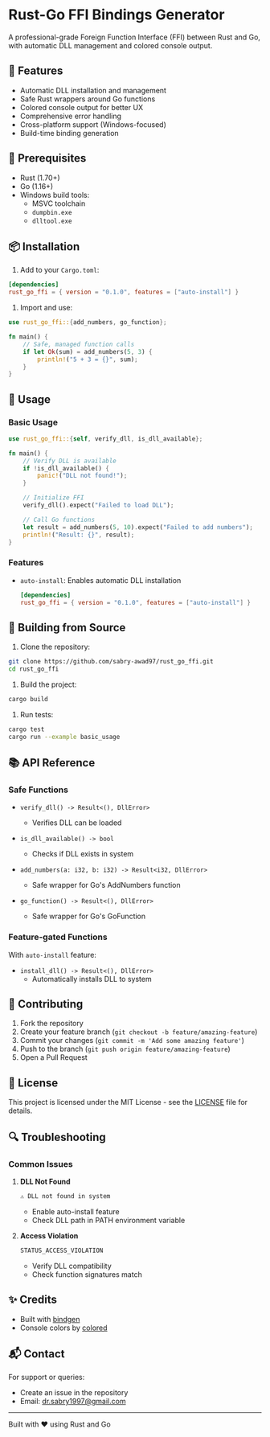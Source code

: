 # Rust-Go FFI Bindings Generator

A professional-grade Foreign Function Interface (FFI) between Rust and Go, with automatic DLL management and colored console output.

## 🌟 Features

- Automatic DLL installation and management
- Safe Rust wrappers around Go functions
- Colored console output for better UX
- Comprehensive error handling
- Cross-platform support (Windows-focused)
- Build-time binding generation

## 🔧 Prerequisites

- Rust (1.70+)
- Go (1.16+)
- Windows build tools:
  - MSVC toolchain
  - `dumpbin.exe`
  - `dlltool.exe`

## 📦 Installation

1. Add to your `Cargo.toml`:

```toml
[dependencies]
rust_go_ffi = { version = "0.1.0", features = ["auto-install"] }
```

1. Import and use:

```rust
use rust_go_ffi::{add_numbers, go_function};

fn main() {
    // Safe, managed function calls
    if let Ok(sum) = add_numbers(5, 3) {
        println!("5 + 3 = {}", sum);
    }
}
```

## 🚀 Usage

### Basic Usage

```rust
use rust_go_ffi::{self, verify_dll, is_dll_available};

fn main() {
    // Verify DLL is available
    if !is_dll_available() {
        panic!("DLL not found!");
    }

    // Initialize FFI
    verify_dll().expect("Failed to load DLL");

    // Call Go functions
    let result = add_numbers(5, 10).expect("Failed to add numbers");
    println!("Result: {}", result);
}
```

### Features

- `auto-install`: Enables automatic DLL installation

  ```toml
  [dependencies]
  rust_go_ffi = { version = "0.1.0", features = ["auto-install"] }
  ```

## 🔨 Building from Source

1. Clone the repository:

```bash
git clone https://github.com/sabry-awad97/rust_go_ffi.git
cd rust_go_ffi
```

1. Build the project:

```bash
cargo build
```

1. Run tests:

```bash
cargo test
cargo run --example basic_usage
```

## 📚 API Reference

### Safe Functions

- `verify_dll() -> Result<(), DllError>`
  - Verifies DLL can be loaded
  
- `is_dll_available() -> bool`
  - Checks if DLL exists in system
  
- `add_numbers(a: i32, b: i32) -> Result<i32, DllError>`
  - Safe wrapper for Go's AddNumbers function
  
- `go_function() -> Result<(), DllError>`
  - Safe wrapper for Go's GoFunction

### Feature-gated Functions

With `auto-install` feature:

- `install_dll() -> Result<(), DllError>`
  - Automatically installs DLL to system

## 🤝 Contributing

1. Fork the repository
2. Create your feature branch (`git checkout -b feature/amazing-feature`)
3. Commit your changes (`git commit -m 'Add some amazing feature'`)
4. Push to the branch (`git push origin feature/amazing-feature`)
5. Open a Pull Request

## 📝 License

This project is licensed under the MIT License - see the [LICENSE](LICENSE) file for details.

## 🔍 Troubleshooting

### Common Issues

1. **DLL Not Found**

   ```sh
   ⚠️ DLL not found in system
   ```

   - Enable auto-install feature
   - Check DLL path in PATH environment variable

2. **Access Violation**

   ```sh
   STATUS_ACCESS_VIOLATION
   ```

   - Verify DLL compatibility
   - Check function signatures match

## ✨ Credits

- Built with [bindgen](https://github.com/rust-lang/rust-bindgen)
- Console colors by [colored](https://github.com/mackwic/colored)

## 📬 Contact

For support or queries:

- Create an issue in the repository
- Email: <dr.sabry1997@gmail.com>

---
Built with ❤️ using Rust and Go
